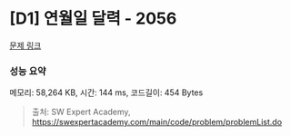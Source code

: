 # [D1] 연월일 달력 - 2056 

[문제 링크](https://swexpertacademy.com/main/code/problem/problemDetail.do?contestProbId=AV5QLkdKAz4DFAUq) 

### 성능 요약

메모리: 58,264 KB, 시간: 144 ms, 코드길이: 454 Bytes



> 출처: SW Expert Academy, https://swexpertacademy.com/main/code/problem/problemList.do